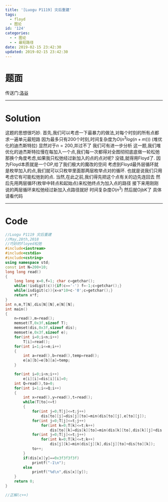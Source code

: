 ```yaml
---
title: '[Luogu P1119] 灾后重建'
tags:
  - floyd
  - 图论
id: '124'
categories:
  - - 图论
  - - 最短路径
date: 2019-02-15 23:42:30
updated: 2019-02-15 23:42:30
---
```


# 题面

传送门:[洛谷](https://www.luogu.org/problemnew/show/P1119)

* * *

# Solution

这题的思想很巧妙. 首先,我们可以考虑一下最暴力的做法,对每个时刻的所有点都求一遍单元最短路 因为最多只有200个时刻,时间复杂度为$O(n^3log(n+m)))$ (堆优化的迪杰斯特拉) 显然对于$n=200$,并过不了 我们可有进一步分析 这一题,我们堆优化的迪杰斯特拉慢在每加入一个点,我们每一次都得对全图彻彻底底做一轮松弛 那换个角度考虑,如果我只松弛经过新加入的点的点对呢? 没错,就得用Floyd了. 因为Floyd本质就是一个DP,给了我们极大的魔改的空间 考虑到Floyd最外层循环就是枚举加入的点,我们就可以只枚举里面那两层枚举点对的循环. 也就是说我们只用考虑它有可能松弛到的点. 当然,在此之前,我们得先把这个点有关的边先连回去 然后先用两层循环(枚举中转点和起始点)来松弛终点为加入点的路径 接下来用刚刚说的两层循环来松弛经过新加入点路径就好 时间复杂度$O(n^3)$ 然后就OjbK了 具体请看代码

* * *

# Code

```cpp
//Luogu P1119 灾后重建
//May,28th,2018
//巧妙的floyed松弛
#include<iostream>
#include<cstdio>
#include<cstring>
using namespace std;
const int N=200+10;
long long read()
{
    long long x=0,f=1; char c=getchar();
    while(!isdigit(c)){if(c=='-') f=-1;c=getchar();}
    while(isdigit(c)){x=x*10+c-'0';c=getchar();}
    return x*f;
}
int n,m,T[N],dis[N][N],e[N][N];
int main()
{
    n=read(),m=read();
    memset(T,0x3f,sizeof T);
    memset(dis,0x3f,sizeof dis);
    memset(e,0x3f,sizeof e);
    for(int i=0;i<n;i++)
        T[i]=read();
    for(int i=1;i<=m;i++)
    {
        int a=read(),b=read(),temp=read();
        e[a][b]=e[b][a]=temp;
    }

    for(int i=0;i<n;i++)
        e[i][i]=dis[i][i]=0;
    int Q=read(),to=0;
    for(int i=1;i<=Q;i++)
    {
        int x=read(),y=read(),t=read();
        while(T[to]<=t)
        {
            for(int j=0;T[j]<=t;j++)
                dis[to][j]=dis[j][to]=min(dis[to][j],e[to][j]);
            for(int j=0;T[j]<=t;j++)
                for(int k=0;T[k]<=t;k++)
                    dis[to][k]=dis[k][to]=min(dis[k][to],dis[k][j]+dis[j][to]);
            for(int j=0;T[j]<=t;j++)
                for(int k=0;T[k]<=t;k++)
                    dis[j][k]=min(dis[j][k],dis[j][to]+dis[to][k]);
            to++;
        }
        if(dis[x][y]==0x3f3f3f3f)
            printf("-1\n");
        else
            printf("%d\n",dis[x][y]);
    }
    return 0;
}

//正解(c++)
```